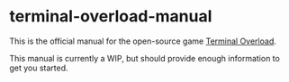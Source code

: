 terminal-overload-manual
========================
This is the official manual for the open-source game [Terminal Overload](http://www.terminal-overload.org/).

This manual is currently a WIP, but should provide enough information to get you started.
